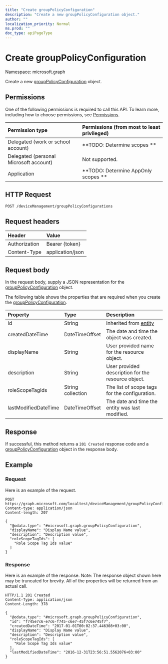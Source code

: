 ```yaml
---
title: "Create groupPolicyConfiguration"
description: "Create a new groupPolicyConfiguration object."
author: ""
localization_priority: Normal
ms.prod: ""
doc_type: apiPageType
---
```


# Create groupPolicyConfiguration

Namespace: microsoft.graph

Create a new [groupPolicyConfiguration](../resources/grouppolicyconfiguration.md) object.

## Permissions
One of the following permissions is required to call this API. To learn more, including how to choose permissions, see [Permissions](/concepts/permissions-reference.md).

|Permission type|Permissions (from most to least privileged)|
|:---|:---|
|Delegated (work or school account)|**TODO: Determine scopes **|
|Delegated (personal Microsoft account)|Not supported.|
|Application|**TODO: Determine AppOnly scopes **|

## HTTP Request
<!-- {
  "blockType": "ignored"
}
-->
``` http
POST /deviceManagement/groupPolicyConfigurations
```

## Request headers
|Header|Value|
|:---|:---|
|Authorization|Bearer {token}|
|Content-Type|application/json|

## Request body
In the request body, supply a JSON representation for the [groupPolicyConfiguration](../resources/grouppolicyconfiguration.md) object.

The following table shows the properties that are required when you create the [groupPolicyConfiguration](../resources/grouppolicyconfiguration.md).

|Property|Type|Description|
|:---|:---|:---|
|id|String| Inherited from [entity](../resources/entity.md)|
|createdDateTime|DateTimeOffset|The date and time the object was created.|
|displayName|String|User provided name for the resource object.|
|description|String|User provided description for the resource object.|
|roleScopeTagIds|String collection|The list of scope tags for the configuration.|
|lastModifiedDateTime|DateTimeOffset|The date and time the entity was last modified.|



## Response
If successful, this method returns a `201 Created` response code and a [groupPolicyConfiguration](../resources/grouppolicyconfiguration.md) object in the response body.

## Example

### Request
Here is an example of the request.
<!-- {
  "blockType": "request",
  "name": "create_grouppolicyconfiguration_from_"
}
-->
``` http
POST https://graph.microsoft.com/localtest/deviceManagement/groupPolicyConfigurations
Content-type: application/json
Content-length: 207

{
  "@odata.type": "#microsoft.graph.groupPolicyConfiguration",
  "displayName": "Display Name value",
  "description": "Description value",
  "roleScopeTagIds": [
    "Role Scope Tag Ids value"
  ]
}
```

### Response
Here is an example of the response. Note: The response object shown here may be truncated for brevity. All of the properties will be returned from an actual call.
<!-- {
  "blockType": "response",
  "truncated": true,
  "@odata.type": "microsoft.graph.grouppolicyconfiguration"
}
-->
``` http
HTTP/1.1 201 Created
Content-Type: application/json
Content-Length: 378

{
  "@odata.type": "#microsoft.graph.groupPolicyConfiguration",
  "id": "f745e7c6-e7c6-f745-c6e7-45f7c6e745f7",
  "createdDateTime": "2017-01-01T00:02:37.446308+03:00",
  "displayName": "Display Name value",
  "description": "Description value",
  "roleScopeTagIds": [
    "Role Scope Tag Ids value"
  ],
  "lastModifiedDateTime": "2016-12-31T23:56:51.5562076+03:00"
}
```

